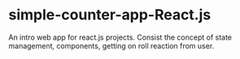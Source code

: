 # simple-counter-app-React.js
An intro web app for react.js projects. Consist the concept of state management, components, getting on roll reaction from user.
